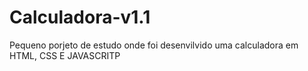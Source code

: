 # Calculadora-v1.1
 Pequeno porjeto de estudo onde foi desenvilvido uma calculadora em HTML, CSS E JAVASCRITP
